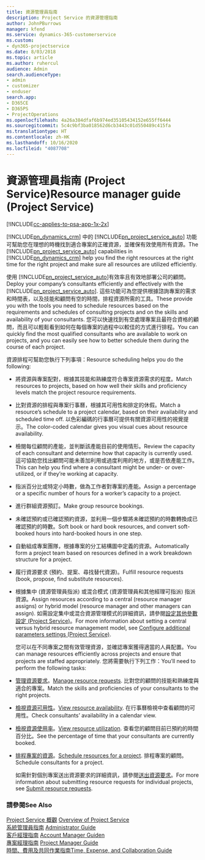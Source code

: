```yaml
---
title: 資源管理員指南
description: Project Service 的資源管理指南
author: JohnPBurrows
manager: kfend
ms.service: dynamics-365-customerservice
ms.custom:
- dyn365-projectservice
ms.date: 8/03/2018
ms.topic: article
ms.author: ruhercul
audience: Admin
search.audienceType:
- admin
- customizer
- enduser
search.app:
- D365CE
- D365PS
- ProjectOperations
ms.openlocfilehash: 4a26a384dfaf6b974ed35105434152e655ff6444
ms.sourcegitcommit: 5c4c9bf3ba018562d6cb3443c01d550489c415fa
ms.translationtype: HT
ms.contentlocale: zh-HK
ms.lasthandoff: 10/16/2020
ms.locfileid: "4087708"
---
```

# <a name="resource-manager-guide-project-service"></a><span data-ttu-id="b9af2-103">資源管理員指南 (Project Service)</span><span class="sxs-lookup"><span data-stu-id="b9af2-103">Resource manager guide (Project Service)</span></span>

[!INCLUDE[cc-applies-to-psa-app-1x-2x](../includes/cc-applies-to-psa-app-1x-2x.md)]

<span data-ttu-id="b9af2-104">[!INCLUDE[pn_dynamics_crm](../includes/pn-dynamics-crm.md)] 中的 [!INCLUDE[pn_project_service_auto](../includes/pn-project-service-auto.md)] 功能可幫助您在理想的時機找到適合專案的正確資源，並確保有效使用所有資源。</span><span class="sxs-lookup"><span data-stu-id="b9af2-104">The [!INCLUDE[pn_project_service_auto](../includes/pn-project-service-auto.md)] capabilities in [!INCLUDE[pn_dynamics_crm](../includes/pn-dynamics-crm.md)] help you find the right resources at the right time for the right project and make sure all resources are utilized efficiently.</span></span>  
  
 <span data-ttu-id="b9af2-105">使用 [!INCLUDE[pn_project_service_auto](../includes/pn-project-service-auto.md)]有效率且有效地部署公司的顧問。</span><span class="sxs-lookup"><span data-stu-id="b9af2-105">Deploy your company’s consultants efficiently and effectively with the [!INCLUDE[pn_project_service_auto](../includes/pn-project-service-auto.md)].</span></span> <span data-ttu-id="b9af2-106">這些功能可為您提供根據諮詢專案的需求和時間表，以及技能和顧問有空的時間，排程資源所需的工具。</span><span class="sxs-lookup"><span data-stu-id="b9af2-106">These provide you with the tools you need to schedule resources based on the requirements and schedules of consulting projects and on the skills and availability of your consultants.</span></span> <span data-ttu-id="b9af2-107">您可以快速找到有空處理專案且最符合資格的顧問，而且可以輕鬆看到如何在每個專案的過程中以較佳的方式進行排程。</span><span class="sxs-lookup"><span data-stu-id="b9af2-107">You can quickly find the most qualified consultants who are available to work on projects, and you can easily see how to better schedule them during the course of each project.</span></span>  
  
 <span data-ttu-id="b9af2-108">資源排程可幫助您執行下列事項：</span><span class="sxs-lookup"><span data-stu-id="b9af2-108">Resource scheduling helps you do the following:</span></span>  
  
- <span data-ttu-id="b9af2-109">將資源與專案配對，根據其技能和熟練度符合專案資源需求的程度。</span><span class="sxs-lookup"><span data-stu-id="b9af2-109">Match resources to projects, based on how well their skills and proficiency levels match the project resource requirements.</span></span>  
  
- <span data-ttu-id="b9af2-110">比對資源的排程與專案行事曆，根據其可用性和排定的休假。</span><span class="sxs-lookup"><span data-stu-id="b9af2-110">Match a resource’s schedule to a project calendar, based on their availability and scheduled time off.</span></span> <span data-ttu-id="b9af2-111">以色彩編碼的行事曆可提供有關資源可用性的視覺提示。</span><span class="sxs-lookup"><span data-stu-id="b9af2-111">The color-coded calendar gives you visual cues about resource availability.</span></span>  
  
- <span data-ttu-id="b9af2-112">檢閱每位顧問的產能，並判斷該產能目前的使用情形。</span><span class="sxs-lookup"><span data-stu-id="b9af2-112">Review the capacity of each consultant and determine how that capacity is currently used.</span></span> <span data-ttu-id="b9af2-113">這可協助您找出顧問可能未善加利用或過度利用的地方，或是否依產能工作。</span><span class="sxs-lookup"><span data-stu-id="b9af2-113">This can help you find where a consultant might be under- or over-utilized, or if they’re working at capacity.</span></span>  
  
- <span data-ttu-id="b9af2-114">指派百分比或特定小時數，做為工作者對專案的產能。</span><span class="sxs-lookup"><span data-stu-id="b9af2-114">Assign a percentage or a specific number of hours for a worker’s capacity to a project.</span></span>  
  
- <span data-ttu-id="b9af2-115">進行群組資源預訂。</span><span class="sxs-lookup"><span data-stu-id="b9af2-115">Make group resource bookings.</span></span>  
  
- <span data-ttu-id="b9af2-116">未確認預約或已確認預約資源，並利用一個步驟將未確認預約的時數轉換成已確認預約的時數。</span><span class="sxs-lookup"><span data-stu-id="b9af2-116">Soft book or hard book resources, and convert soft-booked hours into hard-booked hours in one step.</span></span>  
  
- <span data-ttu-id="b9af2-117">自動組成專案團隊，根據專案的分工結構圖中定義的資源。</span><span class="sxs-lookup"><span data-stu-id="b9af2-117">Automatically form a project team based on resources defined in a work breakdown structure for a project.</span></span>  
  
- <span data-ttu-id="b9af2-118">履行資源要求 (預約、提案、尋找替代資源)。</span><span class="sxs-lookup"><span data-stu-id="b9af2-118">Fulfill resource requests (book, propose, find substitute resources).</span></span>  
  
- <span data-ttu-id="b9af2-119">根據集中 (資源管理員指派) 或混合模式 (資源管理員和其他經理可指派) 指派資源。</span><span class="sxs-lookup"><span data-stu-id="b9af2-119">Assign resources according to a central (resource manager assigns) or hybrid model (resource manager and other managers can assign).</span></span> <span data-ttu-id="b9af2-120">如需設定集中或混合資源管理模式的詳細資訊，請參閱[設定其他參數設定 (Project Service)](../psa/configure-additional-parameters-settings.md)。</span><span class="sxs-lookup"><span data-stu-id="b9af2-120">For more information about setting a central versus hybrid resource management model, see [Configure additional parameters settings (Project Service)](../psa/configure-additional-parameters-settings.md).</span></span>  
  
  <span data-ttu-id="b9af2-121">您可以在不同專案之間有效管理資源，並確認專案獲得適當的人員配置。</span><span class="sxs-lookup"><span data-stu-id="b9af2-121">You can manage resources efficiently across projects and ensure that projects are staffed appropriately.</span></span> <span data-ttu-id="b9af2-122">您將需要執行下列工作：</span><span class="sxs-lookup"><span data-stu-id="b9af2-122">You’ll need to perform the following tasks:</span></span>  
  
- <span data-ttu-id="b9af2-123">[管理資源要求](../psa/manage-resource-requests.md)。</span><span class="sxs-lookup"><span data-stu-id="b9af2-123">[Manage resource requests](../psa/manage-resource-requests.md).</span></span> <span data-ttu-id="b9af2-124">比對您的顧問的技能和熟練度與適合的專案。</span><span class="sxs-lookup"><span data-stu-id="b9af2-124">Match the skills and proficiencies of your consultants to the right projects.</span></span>  
  
- <span data-ttu-id="b9af2-125">[檢視資源可用性](../psa/view-resource-availability.md)。</span><span class="sxs-lookup"><span data-stu-id="b9af2-125">[View resource availability](../psa/view-resource-availability.md).</span></span> <span data-ttu-id="b9af2-126">在行事曆檢視中查看顧問的可用性。</span><span class="sxs-lookup"><span data-stu-id="b9af2-126">Check consultants’ availability in a calendar view.</span></span>  
  
- <span data-ttu-id="b9af2-127">[檢視資源使用率](../psa/view-resource-utilization.md)。</span><span class="sxs-lookup"><span data-stu-id="b9af2-127">[View resource utilization](../psa/view-resource-utilization.md).</span></span> <span data-ttu-id="b9af2-128">查看您的顧問目前已預約的時間百分比。</span><span class="sxs-lookup"><span data-stu-id="b9af2-128">See the percentage of time that your consultants are currently booked.</span></span>  
  
- <span data-ttu-id="b9af2-129">[排程專案的資源](../psa/schedule-resources-project.md)。</span><span class="sxs-lookup"><span data-stu-id="b9af2-129">[Schedule resources for a project](../psa/schedule-resources-project.md).</span></span> <span data-ttu-id="b9af2-130">排程專案的顧問。</span><span class="sxs-lookup"><span data-stu-id="b9af2-130">Schedule consultants for a project.</span></span>  
  
  <span data-ttu-id="b9af2-131">如需針對個別專案送出資源要求的詳細資訊，請參閱[送出資源要求](../psa/submit-resource-requests.md)。</span><span class="sxs-lookup"><span data-stu-id="b9af2-131">For more information about submitting resource requests for individual projects, see [Submit resource requests](../psa/submit-resource-requests.md).</span></span>  
  
### <a name="see-also"></a><span data-ttu-id="b9af2-132">請參閱</span><span class="sxs-lookup"><span data-stu-id="b9af2-132">See Also</span></span>  
 <span data-ttu-id="b9af2-133">[Project Service 概觀](../psa/overview.md) </span><span class="sxs-lookup"><span data-stu-id="b9af2-133">[Overview of Project Service](../psa/overview.md) </span></span>  
 <span data-ttu-id="b9af2-134">[系統管理員指南](../psa/admin-guide.md) </span><span class="sxs-lookup"><span data-stu-id="b9af2-134">[Administrator Guide](../psa/admin-guide.md) </span></span>  
 <span data-ttu-id="b9af2-135">[客戶經理指南](../psa/account-manager-guide.md) </span><span class="sxs-lookup"><span data-stu-id="b9af2-135">[Account Manager Guiden](../psa/account-manager-guide.md) </span></span>  
 <span data-ttu-id="b9af2-136">[專案經理指南](../psa/project-manager-guide.md) </span><span class="sxs-lookup"><span data-stu-id="b9af2-136">[Project Manager Guide](../psa/project-manager-guide.md) </span></span>  
 [<span data-ttu-id="b9af2-137">時間、費用及共同作業指南</span><span class="sxs-lookup"><span data-stu-id="b9af2-137">Time, Expense, and Collaboration Guide</span></span>](../psa/time-expense-collaboration-guide.md)

